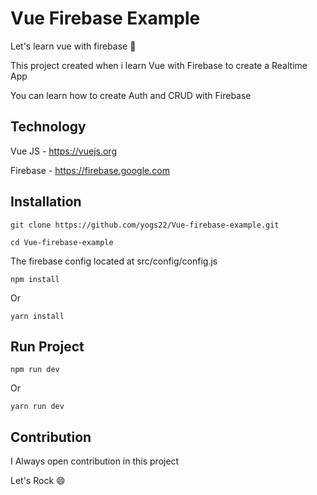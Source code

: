 # Vue Firebase Example
Let's learn vue with firebase :rocket: 

This project created when i learn Vue with Firebase to create a Realtime App

You can learn how to create Auth and CRUD with Firebase

## Technology

Vue JS - https://vuejs.org

Firebase - https://firebase.google.com

## Installation

```git clone https://github.com/yogs22/Vue-firebase-example.git```

```cd Vue-firebase-example```

The firebase config located at src/config/config.js


```npm install ``` 

Or

```yarn install```

## Run Project

```npm run dev```

Or

```yarn run dev```

## Contribution
I Always open contribution in this project

Let's Rock :smile:

